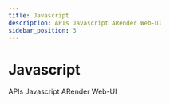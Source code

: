 ```yaml
---
title: Javascript
description: APIs Javascript ARender Web-UI
sidebar_position: 3
---
```


# Javascript

APIs Javascript ARender Web-UI